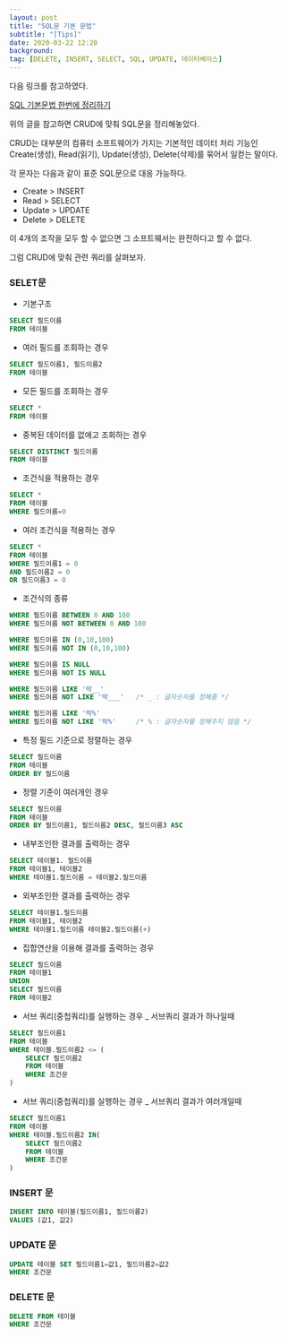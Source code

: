 ```yaml
---
layout: post
title: "SQL문 기본 문법"
subtitle: "[Tips]"
date: 2020-03-22 12:20
background:
tag: [DELETE, INSERT, SELECT, SQL, UPDATE, 데이터베이스]
---
```


다음 링크를 참고하였다.

[SQL 기본문법 한번에 정리하기](https://blog.naver.com/PostView.nhn?blogId=baek2sm&logNo=221578169366&categoryNo=71&parentCategoryNo=0&viewDate=&currentPage=1&postListTopCurrentPage=1&from=search)

위의 글을 참고하면 CRUD에 맞춰 SQL문을 정리해놓았다.

CRUD는 대부분의 컴퓨터 소프트웨어가 가지는 기본적인 데이터 처리 기능인 Create(생성), Read(읽기), Update(생성), Delete(삭제)를 묶어서 일컫는 말이다.

각 문자는 다음과 같이 표준 SQL문으로 대응 가능하다.

- Create   > INSERT
- Read     > SELECT
- Update > UPDATE
- Delete  > DELETE

이 4개의 조작을 모두 할 수 없으면 그 소프트웨서는 완전하다고 할 수 없다.

그럼 CRUD에 맞춰 관련 쿼리를 살펴보자.

### SELET문

- 기본구조

```sql
SELECT 필드이름
FROM 테이블
```

- 여러 필드를 조회하는 경우

```sql
SELECT 필드이름1, 필드이름2
FROM 테이블
```

- 모든 필드를 조회하는 경우

```sql
SELECT *
FROM 테이블
```

- 중복된 데이터를 없애고 조회하는 경우

```sql
SELECT DISTINCT 필드이름
FROM 테이블
```

- 조건식을 적용하는 경우

```sql
SELECT *
FROM 테이블
WHERE 필드이름=0
```

- 여러 조건식을 적용하는 경우

```sql
SELECT *
FROM 테이블
WHERE 필드이름1 = 0
AND 필드이름2 = 0
OR 필드이름3 = 0
```

- 조건식의 종류

```sql
WHERE 필드이름 BETWEEN 0 AND 100
WHERE 필드이름 NOT BETWEEN 0 AND 100

WHERE 필드이름 IN (0,10,100)
WHERE 필드이름 NOT IN (0,10,100)

WHERE 필드이름 IS NULL
WHERE 필드이름 NOT IS NULL

WHERE 필드이름 LIKE '박__'
WHERE 필드이름 NOT LIKE '박___'   /* _ : 글자숫자를 정해줌 */

WHERE 필드이름 LIKE '박%'
WHERE 필드이름 NOT LIKE '박%'     /* % : 글자숫자를 정해주지 않음 */

```

- 특정 필드 기준으로 정렬하는 경우

```sql
SELECT 필드이름
FROM 테이블
ORDER BY 필드이름
```

- 정렬 기준이 여러개인 경우

```sql
SELECT 필드이름
FROM 테이블
ORDER BY 필드이름1, 필드이름2 DESC, 필드이름3 ASC
```

- 내부조인한 결과를 출력하는 경우

```sql
SELECT 테이블1. 필드이름
FROM 테이블1, 테이블2
WHERE 테이블1.필드이름 = 테이블2.필드이름
```

- 외부조인한 결과를 출력하는 경우

```sql
SELECT 테이블1.필드이름
FROM 테이블1, 테이블2
WHERE 테이블1.필드이름 테이블2.필드이름(+)
```

- 집합연산을 이용해 결과를 출력하는 경우

```sql
SELECT 필드이름
FROM 테이블1
UNION
SELECT 필드이름
FROM 테이블2
```

- 서브 쿼리(중첩쿼리)를 실행하는 경우 _ 서브쿼리 결과가 하나일때

```sql
SELECT 필드이름1
FROM 테이블
WHERE 테이블.필드이름2 <= (
    SELECT 필드이름2
    FROM 테이블
    WHERE 조건문
)
```

- 서브 쿼리(중첩쿼리)를 실행하는 경우 _ 서브쿼리 결과가 여러개일때

```sql
SELECT 필드이름1
FROM 테이블
WHERE 테이블.필드이름2 IN(
    SELECT 필드이름2
    FROM 테이블
    WHERE 조건문
)
```

### INSERT 문

```sql
INSERT INTO 테이블(필드이름1, 필드이름2)
VALUES (값1, 값2)
```

### UPDATE 문

```sql
UPDATE 테이블 SET 필드이름1=값1, 필드이름2=값2
WHERE 조건문
```

### DELETE 문

```sql
DELETE FROM 테이블
WHERE 조건문
```
